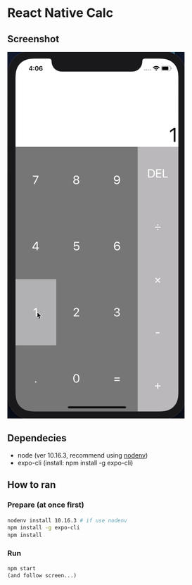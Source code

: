 # React Native Calc

## Screenshot
![Screenshot](Screenshot/screen.png)
## Dependecies
- node (ver 10.16.3, recommend using [nodenv](https://github.com/nodenv/nodenv))
- expo-cli (install: npm install -g expo-cli)

## How to ran
### Prepare (at once first)
```bash
nodenv install 10.16.3 # if use nodenv
npm install -g expo-cli
npm install
```

### Run
```
npm start
(and follow screen...)
```
